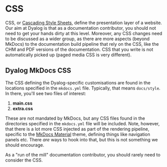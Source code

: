 # CSS

CSS, or [Cascading Style Sheets](https://en.wikipedia.org/wiki/CSS), define the presentation layer of a website. Our aim at Dyalog is that as a documentation contributor, you should not need to get your hands dirty at this level. Moreover, any CSS changes need to be discussed as a wider group, as there are more aspects (beyond MkDocs) to the documentation build pipeline that rely on the CSS, like the CHM and PDF versions of the documentation. CSS that you write is not automatically picked up (paged media CSS is very different).

## Dyalog MkDocs CSS

The CSS defining the Dyalog-specific customisations are found in the locations specified in the `mkdocs.yml` file. Typically, that means `docs/style`. In there, you'll see two files of interest:

1. **main.css**
2. **extra.css**

These are not mandated by MkDocs, but any CSS files found in the directories specified in the `mkdocs.yml` file will be included. Note, however, that there is a lot more CSS injected as part of the rendering pipeline, specific to the [MkDocs Material](https://github.com/squidfunk/mkdocs-material) theme, defining things like navigation panels etc. There _are_ ways to hook into that, but this is not something we should encourage.

As a "run of the mill" documentation contributor, you should rarely need to consider the CSS.